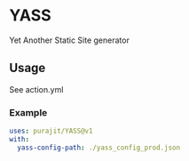 # YASS
Yet Another Static Site generator

## Usage

See action.yml

### Example

```yaml
uses: purajit/YASS@v1
with:
  yass-config-path: ./yass_config_prod.json
```
